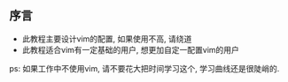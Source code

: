 ## 序言

* 此教程主要设计vim的配置, 如果使用不高, 请绕道
* 此教程适合vim有一定基础的用户, 想更加自定一配置vim的用户

ps: 如果工作中不使用vim, 请不要花大把时间学习这个, 学习曲线还是很陡峭的.
